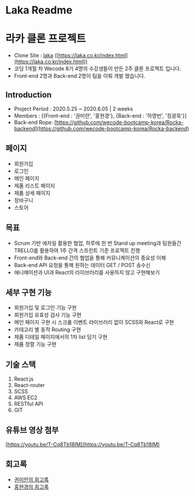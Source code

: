 # Laka Readme

# 라카 클론 프로젝트


- Clone Site : [laka](https://laka.co.kr/index.html) ([https://laka.co.kr/index.html](https://laka.co.kr/index.html))
- 코딩 1개월 차 Wecode 8기 4명의 수강생들이 만든 2주 클론 프로젝트 입니다.
- Front-end 2명과 Back-end 2명이 팀을 이뤄 개발 했습니다.

## **Introduction**


- Project Period : 2020.5.25 ~ 2020.6.05 | 2 weeks
- Members : [{Front-end : '권미란', '홍현경'}, {Back-end : '하영빈', '정광묵'}]
- Back-end Rope: [https://github.com/wecode-bootcamp-korea/Rocka-backend](https://github.com/wecode-bootcamp-korea/Rocka-backend)

## 페이지


- 회원가입
- 로그인
- 메인 페이지
- 제품 리스트 페이지
- 제품 상세 페이지
- 장바구니
- 스토어

## **목표**


- Scrum 기반 에자일 활용한 협업, 하루에 한 번 Stand up meeting과 팀원들간 TRELLO를 활용하여 1주 간격 스프린트 기준 프로젝트 진행
- Front-end와 Back-end 간의 협업을 통해 커뮤니케이션의 중요성 이해
- Back-end API 요청을 통해 원하는 데이터 GET / POST 송수신
- 애니메이션과 UI과 React의 라이브러리를 사용하지 않고 구현해보기

## 세부 구현 **기능**


- 회원가입 및 로그인 기능 구현
- 회원가입 유효성 검사 기능 구현
- 메인 페이지 구현 시 스크롤 이벤트 라이브러리 없이 SCSS와 React로 구현
- 카테고리 별 동적 Routing 구현
- 제품 디테일 페이지에서의 1차 list 담기 구현
- 제품 정렬 기능 구현

## 기술 스택


1. React.js
2. React-router
3. SCSS
4. AWS EC2
5. RESTful API
6. GIT

## 유튜브 영상 첨부


[https://youtu.be/T-Cq8Tb18IM](https://youtu.be/T-Cq8Tb18IM)

## 회고록


- [권미란의 회고록](https://gwonran.github.io/blog/laka-end/20%2006%2006%20eb60fa4708b44eb6ab582d9f080ecbd9/)
- [홍현경의 회고록](https://velog.io/@nowhhk/LOCKA-%EC%BD%94%EB%93%9C)
